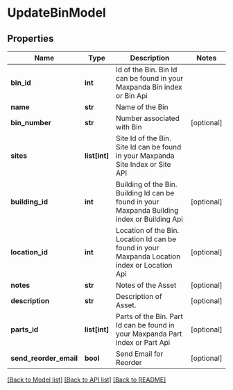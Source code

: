 # UpdateBinModel

## Properties
Name | Type | Description | Notes
------------ | ------------- | ------------- | -------------
**bin_id** | **int** | Id of the Bin. Bin Id can be found in your Maxpanda Bin index or Bin Api | 
**name** | **str** | Name of the Bin | 
**bin_number** | **str** | Number associated with Bin | [optional] 
**sites** | **list[int]** | Site Id of the Bin. Site Id can be found in your Maxpanda Site Index or Site API | 
**building_id** | **int** | Building of the Bin. Building Id can be found in your Maxpanda Building index or Building Api | [optional] 
**location_id** | **int** | Location of the Bin. Location Id can be found in your Maxpanda Location index or Location Api | [optional] 
**notes** | **str** | Notes of the Asset | [optional] 
**description** | **str** | Description of Asset. | [optional] 
**parts_id** | **list[int]** | Parts of the Bin. Part Id can be found in your Maxpanda Part index or Part Api | [optional] 
**send_reorder_email** | **bool** | Send Email for Reorder | [optional] 

[[Back to Model list]](../README.md#documentation-for-models) [[Back to API list]](../README.md#documentation-for-api-endpoints) [[Back to README]](../README.md)

